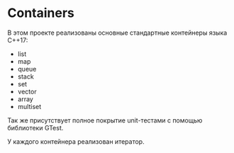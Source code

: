 # Containers

В этом проекте реализованы основные стандартные контейнеры языка C++17:

+ list
+ map
+ queue
+ stack
+ set
+ vector
+ array
+ multiset

Так же присутствует полное покрытие unit-тестами с помощью библиотеки GTest.

У каждого контейнера реализован итератор.
